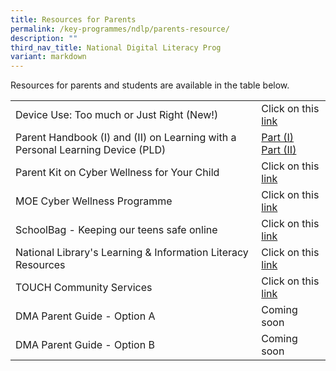 ```yaml
---
title: Resources for Parents
permalink: /key-programmes/ndlp/parents-resource/
description: ""
third_nav_title: National Digital Literacy Prog
variant: markdown
---
```

Resources for parents and students are available in the table below.



|  |  | 
| -------- | -------- | 
| Device Use:  Too much or Just Right (New!)   | Click on this [link](/files/Keyprogrammes/pdlp-decviceuse_staysafeonline.pdf)   | 
| Parent Handbook (I) and (II) on Learning with a Personal Learning Device (PLD)     | [Part (I)](/files/Keyprogrammes/pdlp-Parent%20Handbook%20I%20on%20Learning%20with%20a%20PLD.pdf) <br> [Part (II)](/files/Keyprogrammes/pdlp-Parent%20Handbook%20II%20on%20Learning%20with%20a%20PLD.pdf)     | 
| Parent Kit on Cyber Wellness for Your Child     | Click on this [link](http://go.gov.sg/moe-cyber-wellness)      | 
| MOE Cyber Wellness Programme     | Click on this [link](https://www.moe.gov.sg/education-in-sg/our-programmes/cyber-wellness)     | 
| SchoolBag - Keeping our teens safe online     | Click on this [link](https://www.schoolbag.edu.sg/story/keeping-our-teens-safe-online)     | 
| National Library's Learning &amp; Information Literacy Resources     | Click on this [link](https://sure.nlb.gov.sg/resources/audience/teachers-and-students/secondary-level-cce)     | 
| TOUCH Community Services     | Click on this [link](https://www.help123.sg/)     |
|DMA Parent Guide - Option A| Coming soon|
|DMA Parent Guide - Option B| Coming soon|